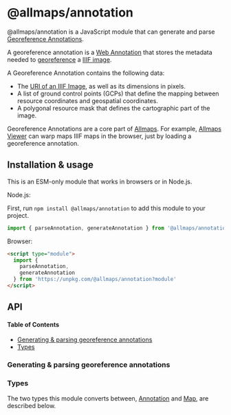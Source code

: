 # @allmaps/annotation

@allmaps/annotation is a JavaScript module that can generate and parse [Georeference Annotations](https://iiif.io/api/extension/georef/).

A georeference annotation is a [Web Annotation](https://www.w3.org/TR/annotation-model/) that stores the metadata needed to [georeference](https://en.wikipedia.org/wiki/Georeferencing) a [IIIF image](https://iiif.io/api/image/3.0/).

A Georeference Annotation contains the following data:

*   The [URI of an IIIF Image](https://iiif.io/api/image/3.0/#3-identifier), as well as its dimensions in pixels.
*   A list of ground control points (GCPs) that define the mapping between resource coordinates and geospatial coordinates.
*   A polygonal resource mask that defines the cartographic part of the image.

Georeference Annotations are a core part of [Allmaps](https://allmaps.org). For example, [Allmaps Viewer](https://viewer.allmaps.org/#data=data%3Atext%2Fx-url%2Chttps%3A%2F%2Fraw.githubusercontent.com%2Fallmaps%2Fannotation%2Fdevelop%2Fexamples%2Fannotation.example.json) can warp maps IIIF maps in the browser, just by loading a georeference annotation.

<!-- TODO: create Observable notebook that allows you to try out this module! -->

## Installation & usage

This is an ESM-only module that works in browsers or in Node.js.

Node.js:

First, run `npm install @allmaps/annotation` to add this module to your project.

```js
import { parseAnnotation, generateAnnotation } from '@allmaps/annotation'
```

Browser:

```html
<script type="module">
  import {
    parseAnnotation,
    generateAnnotation
  } from 'https://unpkg.com/@allmaps/annotation?module'
</script>
```

## API

<!-- Generated by documentation.js. Update this documentation by updating the source code. -->

#### Table of Contents

*   [Generating & parsing georeference annotations](#generating--parsing-georeference-annotations)
*   [Types](#types)

### Generating & parsing georeference annotations



### Types

The two types this module converts between, [Annotation](#annotation) and [Map](#map), are described below.
